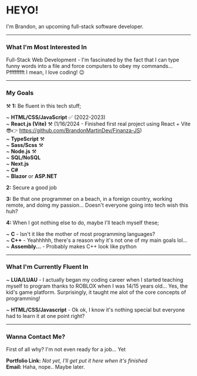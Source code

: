 # HEYO!

I'm Brandon, an upcoming full-stack software developer.

---

### What I'm Most Interested In

Full-Stack Web Development - I'm fascinated by the fact that I can type funny words into a file and force computers to obey my commands... Pfffffffft I mean, I love coding! 😉

---

### My Goals

⚒️ **1:** Be fluent in this tech stuff;

~ **HTML/CSS/JavaScript** ✅ (2022-2023)  
~ **React.js (Vite)** ⚒️ (1/16/2024 - Finished first real project using React + Vite 😎👉 https://github.com/BrandonMartinDev/Finanza-JS)  
~ **TypeScript** ⚒️  
~ **Sass/Scss** ⚒️  
~ **Node.js** ⚒️  
~ **SQL/NoSQL**  
~ **Next.js**  
~ **C#**  
~ **Blazor** or **ASP.NET**  

**2:** Secure a good job 

**3:** Be that one programmer on a beach, in a foreign country, working remote, and doing my passion... Doesn't everyone going into tech wish this huh?

**4:** When I got nothing else to do, maybe I'll teach myself these;

~ **C** - Isn't it like the mother of most programming languages?  
~ **C++** - Yeahhhhh, there's a reason why it's not one of my main goals lol...  
~ **Assembly...** - Probably makes C++ look like python  

---

### What I'm Currently Fluent In

~ **LUA/LUAU** - I actually began my coding career when I started teaching myself to program thanks to ROBLOX when I was 14/15 years old... Yes, the kid's game platform. Surprisingly, it taught me alot of the core concepts of programming!

~ **HTML/CSS/Javascript** - Ok ok, I know it's nothing special but everyone had to learn it at one point right?

---

### Wanna Contact Me?

First of all why? I'm not even ready for a job... Yet

**Portfolio Link:** *Not yet, I'll get put it here when it's finished*  
**Email:** Haha, nope.. Maybe later.

<!---
BrandonMartinDev/BrandonMartinDev is a ✨ special ✨ repository because its `README.md` (this file) appears on your GitHub profile.
You can click the Preview link to take a look at your changes.
--->

